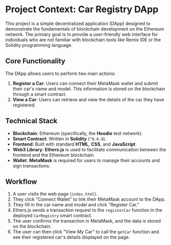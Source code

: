 # Project Context: Car Registry DApp

This project is a simple decentralized application (DApp) designed to demonstrate the fundamentals of blockchain development on the Ethereum network. The primary goal is to provide a user-friendly web interface for individuals who are not familiar with blockchain tools like Remix IDE or the Solidity programming language.

## Core Functionality

The DApp allows users to perform two main actions:

1.  **Register a Car**: Users can connect their MetaMask wallet and submit their car's name and model. This information is stored on the blockchain through a smart contract.
2.  **View a Car**: Users can retrieve and view the details of the car they have registered.

## Technical Stack

-   **Blockchain**: Ethereum (specifically, the **Hoodie** test network).
-   **Smart Contract**: Written in **Solidity** (`^0.8.0`).
-   **Frontend**: Built with standard **HTML**, **CSS**, and **JavaScript**.
-   **Web3 Library**: **Ethers.js** is used to facilitate communication between the frontend and the Ethereum blockchain.
-   **Wallet**: **MetaMask** is required for users to manage their accounts and sign transactions.

## Workflow

1.  A user visits the web page (`index.html`).
2.  They click "Connect Wallet" to link their MetaMask account to the DApp.
3.  They fill in the car name and model and click "Register Car."
4.  Ethers.js sends a transaction request to the `registerCar` function in the deployed `CarRegistry` smart contract.
5.  The user confirms the transaction in MetaMask, and the data is stored on the blockchain.
6.  The user can then click "View My Car" to call the `getCar` function and see their registered car's details displayed on the page.
